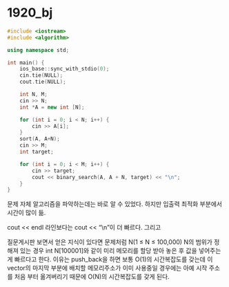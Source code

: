 # 1920_bj

```cpp
#include <iostream>
#include <algorithm>

using namespace std;

int main() {
    ios_base::sync_with_stdio(0);
    cin.tie(NULL);
    cout.tie(NULL);

    int N, M;
    cin >> N;
    int *A = new int [N];

    for (int i = 0; i < N; i++) {
        cin >> A[i];
    }
    sort(A, A+N);
    cin >> M;
    int target;

    for (int i = 0; i < M; i++) {
        cin >> target;
        cout << binary_search(A, A + N, target) << "\n";
    }
}
```

문제 자체 알고리즘을 파악하는데는 바로 알 수 있었다. 하지만 입출력 최적화 부분에서 시간이 많이 듦.

cout << endl 라인보다는 cout << “\n”이 더 빠르다. 그리고 

질문게시판 보면서 얻은 지식이 있다면 문제처럼 N(1 ≤ N ≤ 100,000) N의 범위가 정해져 있는 경우 int N[100001]와 같이 미리 메모리를 할당 받아 놓은 후 값을 넣어주는게 빠르다고 한다.
이유는 push_back을 하면 보통 O(1)의 시간복잡도를 갖는데 이 vector의 마지막 부분에 배치할 메모리주소가 이미 사용중일 경우에는 아예 시작 주소를 처음 부터 옮겨버리기 때문에 O(N)의 시간복잡도를 갖게 된다.